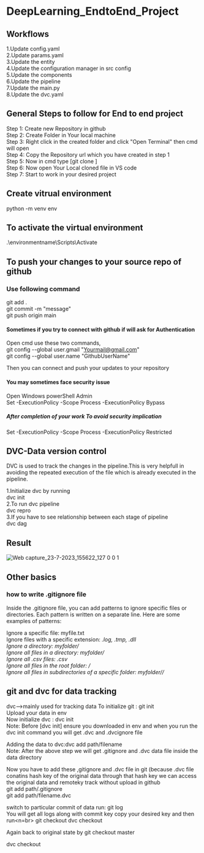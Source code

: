 # DeepLearning_EndtoEnd_Project

## Workflows
1.Update config.yaml <br>
2.Update params.yaml <br>
3.Update the entity <br>
4.Update the configuration manager in src config <br>
5.Update the components <br>
6.Update the pipeline <br>
7.Update the main.py <br>
8.Update the dvc.yaml <br>

## General Steps to follow for End to end project
Step 1: Create new Repository in github <br>
Step 2: Create Folder in Your local machine <br>
Step 3: Right click in the created folder and click "Open Terminal" then cmd will open <br>
Step 4: Copy the Repository url which you have created in step 1 <br>
Step 5: Now in cmd type [git clone <url>] <br>
Step 6: Now open Your Local cloned file in VS code <br>
Step 7: Start to work in your desired project

## Create vitrual environment
python -m venv env <br>
## To activate the virtual environment
.\environmentname\Scripts\Activate

## To push your changes to your source repo of github 
### Use following command
git add . <br>
git commit -m "message" <br>
git push origin main <br>

#### Sometimes if you try to connect with  github if will ask for Authentication
Open cmd use these two commands,<br>
git config --global user.gmail "Yourmail@gmail.com" <br>
git config --global user.name "GithubUserName" <br>

Then you can connect and push your updates to your repository

#### You may sometimes face security issue
Open Windows powerShell Admin <br>
Set -ExecutionPolicy -Scope Process -ExecutionPolicy Bypass <br>
##### After completion of your work To avoid security implication
Set -ExecutionPolicy -Scope Process -ExecutionPolicy Restricted <br>


## DVC-Data version control
DVC is used to track the changes in the pipeline.This is very helpfull in avoiding the repeated execution of the file which is already executed in the pipeline.<br>

1.Initialize dvc by running<br>
dvc init <br>
2.To run dvc pipeline <br>
dvc repro<br>
3.If you have to see relationship between each stage of pipeline <br>
dvc dag

## Result

![Web capture_23-7-2023_155622_127 0 0 1](https://github.com/Naveen3251/DeepLearning_EndtoEnd_Project/assets/114800360/69282157-f296-4512-a556-1a9d45c8ef2f)

## Other basics
### how to write .gitignore file
Inside the .gitignore file, you can add patterns to ignore specific files or directories. Each pattern is written on a separate line. Here are some examples of patterns:<br>

Ignore a specific file: myfile.txt<br>
Ignore files with a specific extension: *.log, *.tmp, *.dll<br>
Ignore a directory: myfolder/<br>
Ignore all files in a directory: myfolder/*<br>
Ignore all .csv files: *.csv<br>
Ignore all files in the root folder: /*<br>
Ignore all files in subdirectories of a specific folder: myfolder/*/*<br>

## git and dvc for data tracking
dvc-->mainly used for tracking data
To initialize git : git init <br>
Upload your data in env <br>
Now initialize dvc : dvc init <br>
Note: Before [dvc init] ensure you downloaded in env and when you run the dvc init command you will get .dvc and .dvcignore file<br>

Adding the data to dvc:dvc add path/filename <br>
Note: After the above step we will get .gitignore and .dvc data file inside the data directory<br>

Now you have to add these ,gitignore and .dvc file in git (because .dvc file conatins hash key of the original data through that hash key we can access the original data and remoteky track without upload in github<br>
git add path/.gitignore<br>
git add path/filename.dvc<br>

switch to particular commit of data
run: git log<br>
You will get all logs along with commit key copy your desired key and then run<n=br>
git checkout <key>
dvc checkout<br>

Again back to original state by
git checkout master


dvc checkout





